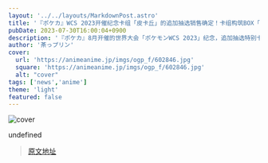 ```yaml
---
layout: '../../layouts/MarkdownPost.astro'
title: '『ポケカ』WCS 2023开催纪念卡组「皮卡丘」的追加抽选销售确定！卡组构筑BOX「黑炎的支配者」也适用'
pubDate: 2023-07-30T16:00:04+0900
description: '『ポケカ』8月开催的世界大会「ポケモンWCS 2023」纪念，追加抽选特别卡组！'
author: '茶っプリン'
cover:
  url: 'https://animeanime.jp/imgs/ogp_f/602846.jpg'
  square: 'https://animeanime.jp/imgs/ogp_f/602846.jpg'
  alt: "cover"
tags: ['news','anime']
theme: 'light'
featured: false
---
```


![cover](https://animeanime.jp/imgs/ogp_f/602846.jpg)

undefined

>[原文地址](https://animeanime.jp/article/2023/07/30/78945.html)  